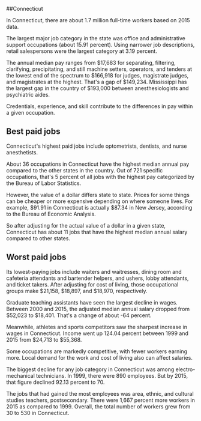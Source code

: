 

##Connecticut

In Connecticut, there are about 1.7 million full-time workers based on 2015 data.

The largest major job category in the state was <span class='occ_title_em'>office and administrative support occupations</span> (about 15.91 percent). Using narrower job descriptions, <span class='occ_title_em'>retail salespersons</span> were the largest category at 3.19 percent.
               
The annual median pay ranges from $17,683 for <span class='occ_title_em'>separating, filtering, clarifying, precipitating, and still machine setters, operators, and tenders</span> at the lowest end of the spectrum to  $166,918 for <span class='occ_title_em'>judges, magistrate judges, and magistrates</span> at the highest. That's a gap of $149,234. Mississippi has the largest gap in the country of $193,000 between <span class='occ_title_em'>anesthesiologists and psychiatric aides</span>.
          
Credentials, experience, and skill contribute to the differences in pay within a given occupation.

## Best paid jobs
Connecticut's highest paid jobs include <span class='occ_title_em'>optometrists, dentists</span>, and <span class='occ_title_em'>nurse anesthetists</span>.
               
About 36 occupations in Connecticut have the highest median annual pay compared to the other states in the country. Out of 721 specific occupations, that's 5 percent of all jobs with the highest pay categorized by the Bureau of Labor Statistics.
               
However, the value of a dollar differs state to state. Prices for some things can be cheaper or more expensive depending on where someone lives. For example, $91.91 in Connecticut is actually $87.34 in New Jersey, according to the Bureau of Economic Analysis.
               
So after adjusting for the actual value of a dollar in a given state, Connecticut has about 11 jobs that have the highest median annual salary compared to other states.
               
## Worst paid jobs

Its lowest-paying jobs include <span class='occ_title_em'>waiters and waitresses</span>, <span class='occ_title_em'>dining room and cafeteria attendants and bartender helpers</span>, and <span class='occ_title_em'>ushers, lobby attendants, and ticket takers</span>. After adjusting for cost of living, those occupational groups make $21,158,  $18,897, and  $18,970, respectively.
               
<span class='occ_title_em'>Graduate teaching assistants</span> have seen the largest decline in wages. Between 2000 and 2015, the adjusted median annual salary dropped from $52,023 to $18,401. That's a change of about -64 percent.
               
Meanwhile, <span class='occ_title_em'>athletes and sports competitors</span> saw the sharpest increase in wages in Connecticut. Income went up 124.04 percent between 1999 and 2015 from $24,713 to $55,368.

Some occupations are markedly competitive, with fewer workers earning more. Local demand for the work and cost of living also can affect salaries.

            
The biggest decline for any job category in Connecticut was among <span class='occ_title_em'>electro-mechanical technicians</span>. In 1999, there were 890 employees. But by 2015, that figure declined 92.13 percent to 70. 
               
The jobs that had gained the most employees was area, ethnic, and cultural studies teachers, postsecondary. There were 1,667 percent more workers in 2015 as compared to 1999. Overall, the total number of workers grew from 30 to 530 in Connecticut.
